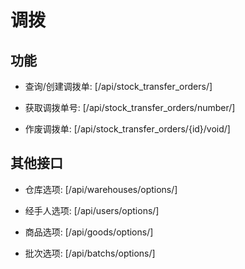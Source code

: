 # 调拨


## 功能

- 查询/创建调拨单:
[/api/stock_transfer_orders/]

- 获取调拨单号:
[/api/stock_transfer_orders/number/]

- 作废调拨单:
[/api/stock_transfer_orders/{id}/void/]


## 其他接口

- 仓库选项:
[/api/warehouses/options/]

- 经手人选项:
[/api/users/options/]

- 商品选项:
[/api/goods/options/]

- 批次选项:
[/api/batchs/options/]
